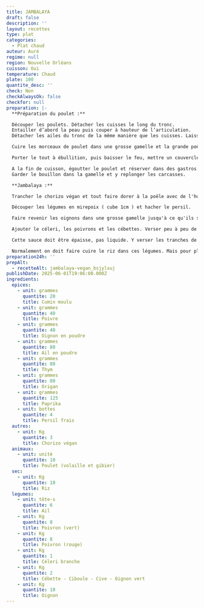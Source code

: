 ```yaml
---
title: JAMBALAYA
draft: false
description: ''
layout: recettes
type: plat
categories:
  - Plat chaud
auteur: Auré
regime: null
region: Nouvelle Orléans
cuisson: Oui
temperature: Chaud
plate: 100
quantite_desc: ''
check: Non
checkAlwaysOk: false
checkfor: null
preparation: |-
  **Préparation du poulet :**

  Découper les poulets. Détacher les cuisses le long du tronc. 
  Entailler d’abord la peau puis couper à hauteur de l’articulation. 
  Détacher les ailes du tronc de la même manière que les cuisses. Laisser les ailes entières. Détacher la poitrine des deux côtés, en coupant prudemment le long du sternum. Garder les carcasses.

  Cuire les morceaux de poulet dans une grosse gamelle et la grande poêle à paella, saisir d’abord le côté peau à feu vif, pendant 5 min environ, puis les retourner. Benner les carcasses et couvrir avec l’eau bouillante. Saler. Plonger les bouquets garnis et les bouillons de légumes sans gluten.

  Porter le tout à ébullition, puis baisser le feu, mettre un couvercle et laisser cuire à feu doux pendant 30min.

  A la fin de cuisson, égoutter le poulet et réserver dans des gastros.  Le dépiauter quand il est moins chaud. Réserver.
  Garder le bouillon dans la gamelle et y replonger les carcasses.

  **Jambalaya :**

  Trancher le chorizo végan et tout faire dorer à la poêle avec de l'huile.

  Découper les légumes en mirepoix ( cube 1cm ) et hacher le persil.

  Faire revenir les oignons dans une grosse gamelle jusqu'à ce qu'ils soient bruns foncés. Ajouter juste assez de bouillon de poulet pour qu'ils fondent.

  Ajouter le céleri, les poivrons et les cébettes. Verser peu à peu de bouillon de poulet. Une fois les légumes tendres, ajouter les assaisonnements petit à petit.

  Cette sauce doit être épaisse, pas liquide. Y verser les tranches de chorizo grillées et le poulets dépiauter.

  Normalement on doit faire cuire le riz dans ces légumes. Mais pour plus de facilité, cuire le riz à part avec le bouillon de poulet.
preparation24h: ''
prepAlt:
  - recetteAlt: jambalaya-vegan_bsjylxuj
publishDate: 2025-06-01T19:06:00.000Z
ingredients:
  epices:
    - unit: grammes
      quantite: 20
      title: Cumin moulu
    - unit: grammes
      quantite: 40
      title: Poivre
    - unit: grammes
      quantite: 40
      title: Oignon en poudre
    - unit: grammes
      quantite: 80
      title: Ail en poudre
    - unit: grammes
      quantite: 80
      title: Thym
    - unit: grammes
      quantite: 80
      title: Origan
    - unit: grammes
      quantite: 125
      title: Paprika
    - unit: bottes
      quantite: 4
      title: Persil frais
  autres:
    - unit: Kg
      quantite: 3
      title: Chorizo végan
  animaux:
    - unit: unité
      quantite: 10
      title: Poulet (volaille et gibier)
  sec:
    - unit: Kg
      quantite: 10
      title: Riz
  legumes:
    - unit: tête·s
      quantite: 6
      title: Ail
    - unit: Kg
      quantite: 8
      title: Poivron (vert)
    - unit: Kg
      quantite: 8
      title: Poivron (rouge)
    - unit: Kg
      quantite: 1
      title: Céleri branche
    - unit: Kg
      quantite: 2
      title: Cébette - Ciboule - Cive - Oignon vert
    - unit: Kg
      quantite: 10
      title: Oignon
---
```


